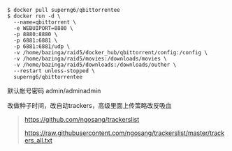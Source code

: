 ```
$ docker pull superng6/qbittorrentee
$ docker run -d \
  --name=qbittorrent \
  -e WEBUIPORT=8880 \ 
  -p 8880:8880 \
  -p 6881:6881 \
  -p 6881:6881/udp \
  -v /home/bazinga/raid5/docker_hub/qbittorrent/config:/config \
  -v /home/bazinga/raid5/movies:/downloads/movies \
  -v /home/bazinga/raid5/downloads:/downloads/outher \
  --restart unless-stopped \
  superng6/qbittorrentee
```

默认帐号密码 admin/adminadmin

改做种子时间，改自动trackers，高级里面上传策略改反吸血

> <https://github.com/ngosang/trackerslist>
>
> <https://raw.githubusercontent.com/ngosang/trackerslist/master/trackers_all.txt>